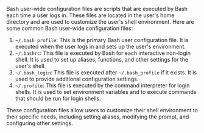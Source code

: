 Bash user-wide configuration files are scripts that are executed by Bash each time a user logs in. These files are located in the user's home directory and are used to customize the user's shell environment. Here are some common Bash user-wide configuration files:
1. `~/.bash_profile`: This is the primary Bash user configuration file. It is executed when the user logs in and sets up the user's environment.
1. `~/.bashrc`: This file is executed by Bash for each interactive non-login shell. It is used to set up aliases, functions, and other settings for the user's shell.
1. `~/.bash_login`: This file is executed after `~/.bash_profile` if it exists. It is used to provide additional configuration settings.
1. `~/.profile`: This file is executed by the command interpreter for login shells. It is used to set environment variables and to execute commands that should be run for login shells.

These configuration files allow users to customize their shell environment to their specific needs, including setting aliases, modifying the prompt, and configuring other settings.